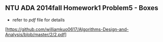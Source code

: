 ## NTU ADA 2014fall Homework1 Problem5 - __Boxes__  
- refer to *pdf* file for details


[https://github.com/williamkuo0617/Algorithms-Design-and-Analysis/blob/master/2/2.pdf]
